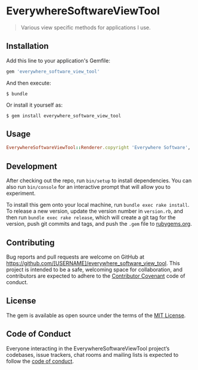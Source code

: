 # EverywhereSoftwareViewTool

> Various view specific methods for applications I use.

## Installation

Add this line to your application's Gemfile:

```ruby
gem 'everywhere_software_view_tool'
```

And then execute:

    $ bundle

Or install it yourself as:

    $ gem install everywhere_software_view_tool

## Usage

```ruby
EverywhereSoftwareViewTool::Renderer.copyright 'Everywhere Software', 'All rights reserved'
```

## Development

After checking out the repo, run `bin/setup` to install dependencies. You can also run `bin/console` for an interactive prompt that will allow you to experiment.

To install this gem onto your local machine, run `bundle exec rake install`. To release a new version, update the version number in `version.rb`, and then run `bundle exec rake release`, which will create a git tag for the version, push git commits and tags, and push the `.gem` file to [rubygems.org](https://rubygems.org).

## Contributing

Bug reports and pull requests are welcome on GitHub at https://github.com/[USERNAME]/everywhere_software_view_tool. This project is intended to be a safe, welcoming space for collaboration, and contributors are expected to adhere to the [Contributor Covenant](http://contributor-covenant.org) code of conduct.

## License

The gem is available as open source under the terms of the [MIT License](https://opensource.org/licenses/MIT).

## Code of Conduct

Everyone interacting in the EverywhereSoftwareViewTool project’s codebases, issue trackers, chat rooms and mailing lists is expected to follow the [code of conduct](https://github.com/[USERNAME]/everywhere_software_view_tool/blob/master/CODE_OF_CONDUCT.md).

